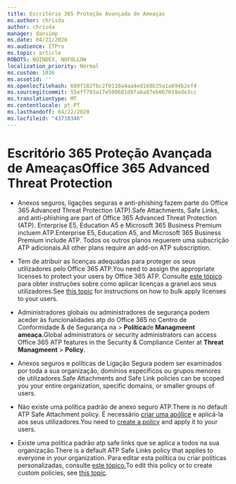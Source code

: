 ```yaml
---
title: Escritório 365 Proteção Avançada de Ameaças
ms.author: chrisda
author: chrisda
manager: dansimp
ms.date: 04/21/2020
ms.audience: ITPro
ms.topic: article
ROBOTS: NOINDEX, NOFOLLOW
localization_priority: Normal
ms.custom: 1036
ms.assetid: ''
ms.openlocfilehash: 680f182fbc2f0110a4aa4ed168b35a1a694b2ef4
ms.sourcegitcommit: 55eff703a17e500681d8fa6a87eb067019ade3cc
ms.translationtype: MT
ms.contentlocale: pt-PT
ms.lasthandoff: 04/22/2020
ms.locfileid: "43710346"
---
```

# <a name="office-365-advanced-threat-protection"></a><span data-ttu-id="f139b-102">Escritório 365 Proteção Avançada de Ameaças</span><span class="sxs-lookup"><span data-stu-id="f139b-102">Office 365 Advanced Threat Protection</span></span>

- <span data-ttu-id="f139b-103">Anexos seguros, ligações seguras e anti-phishing fazem parte do Office 365 Advanced Threat Protection (ATP).</span><span class="sxs-lookup"><span data-stu-id="f139b-103">Safe Attachments, Safe Links, and anti-phishing are part of Office 365 Advanced Threat Protection (ATP).</span></span> <span data-ttu-id="f139b-104">Enterprise E5, Education A5 e Microsoft 365 Business Premium incluem ATP.</span><span class="sxs-lookup"><span data-stu-id="f139b-104">Enterprise E5, Education A5, and Microsoft 365 Business Premium include ATP.</span></span> <span data-ttu-id="f139b-105">Todos os outros planos requerem uma subscrição ATP adicionais.</span><span class="sxs-lookup"><span data-stu-id="f139b-105">All other plans require an add-on ATP subscription.</span></span>

- <span data-ttu-id="f139b-106">Tem de atribuir as licenças adequadas para proteger os seus utilizadores pelo Office 365 ATP.</span><span class="sxs-lookup"><span data-stu-id="f139b-106">You need to assign the appropriate licenses to protect your users by Office 365 ATP.</span></span> <span data-ttu-id="f139b-107">Consulte [este tópico](https://docs.microsoft.com/office365/admin/subscriptions-and-billing/assign-licenses-to-users) para obter instruções sobre como aplicar licenças a granel aos seus utilizadores.</span><span class="sxs-lookup"><span data-stu-id="f139b-107">See [this topic](https://docs.microsoft.com/office365/admin/subscriptions-and-billing/assign-licenses-to-users) for instructions on how to bulk apply licenses to your users.</span></span>

- <span data-ttu-id="f139b-108">Administradores globais ou administradores de segurança podem aceder às funcionalidades atp do Office 365 no Centro de Conformidade & de Segurança na \> **Política**de **Managmeent ameaça.**</span><span class="sxs-lookup"><span data-stu-id="f139b-108">Global administrators or security administrators can access Office 365 ATP features in the Security & Compliance Center at **Threat Managmeent** \> **Policy**.</span></span>

- <span data-ttu-id="f139b-109">Anexos seguros e políticas de Ligação Segura podem ser examinados por toda a sua organização, domínios específicos ou grupos menores de utilizadores.</span><span class="sxs-lookup"><span data-stu-id="f139b-109">Safe Attachments and Safe Link policies can be scoped you your entire organization, specific domains, or smaller groups of users.</span></span>

- <span data-ttu-id="f139b-110">Não existe uma política padrão de anexo seguro ATP.</span><span class="sxs-lookup"><span data-stu-id="f139b-110">There is no default ATP Safe Attachment policy.</span></span> <span data-ttu-id="f139b-111">É necessário [criar uma apólice](https://docs.microsoft.com/office365/securitycompliance/set-up-atp-safe-attachments-policies) e aplicá-la aos seus utilizadores.</span><span class="sxs-lookup"><span data-stu-id="f139b-111">You need to [create a policy](https://docs.microsoft.com/office365/securitycompliance/set-up-atp-safe-attachments-policies) and apply it to your users.</span></span>

- <span data-ttu-id="f139b-112">Existe uma política padrão atp safe links que se aplica a todos na sua organização.</span><span class="sxs-lookup"><span data-stu-id="f139b-112">There is a default ATP Safe Links policy that applies to everyone in your organization.</span></span> <span data-ttu-id="f139b-113">Para editar esta política ou criar políticas personalizadas, consulte [este tópico.](https://docs.microsoft.com/office365/securitycompliance/set-up-atp-safe-links-policies)</span><span class="sxs-lookup"><span data-stu-id="f139b-113">To edit this policy or to create custom policies, see [this topic](https://docs.microsoft.com/office365/securitycompliance/set-up-atp-safe-links-policies).</span></span>
